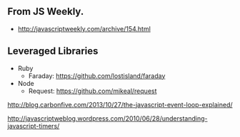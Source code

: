 
## From JS Weekly. 
- http://javascriptweekly.com/archive/154.html

## Leveraged Libraries
- Ruby
	- Faraday: https://github.com/lostisland/faraday
- Node 
	- Request: https://github.com/mikeal/request


http://blog.carbonfive.com/2013/10/27/the-javascript-event-loop-explained/

http://javascriptweblog.wordpress.com/2010/06/28/understanding-javascript-timers/

